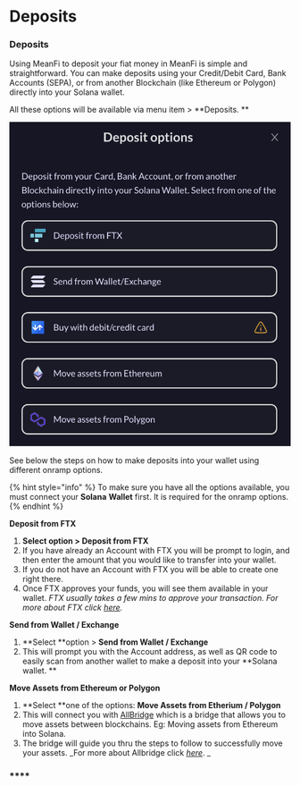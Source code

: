 # Deposits

### Deposits

Using MeanFi to deposit your fiat money in MeanFi is simple and straightforward. You can make deposits using your Credit/Debit Card, Bank Accounts (SEPA), or from another Blockchain (like Ethereum or Polygon) directly into your Solana wallet. 

All these options will be available via menu item > **Deposits. **

![](../.gitbook/assets/deposits.png)

See below the steps on how to make deposits into your wallet using different onramp options.

{% hint style="info" %}
To make sure you have all the options available, you must connect your **Solana** **Wallet** first. It is required for the onramp options. 
{% endhint %}

**Deposit from FTX**

1. **Select **option** **>** Deposit from FTX**
2. If you have already an Account with FTX you will be prompt to login, and then enter the amount that you would like to transfer into your wallet. 
3. If you do not have an Account with FTX you will be able to create one right there.
4. Once FTX approves your funds, you will see them available in your wallet. _FTX usually takes a few mins to approve your transaction. For more about FTX click _[_here_](https://ftx.com/en)_._

**Send from Wallet / Exchange**

1. **Select **option > **Send from Wallet / Exchange**
2. This will prompt you with the Account address, as well as QR code to easily scan from another wallet to make a deposit into your **Solana wallet. **

**Move Assets from Ethereum or Polygon**

1. **Select **one of the options: **Move Assets from Etherium / Polygon**
2. This will connect you with [AllBridge](https://app.allbridge.io) which is a bridge that allows you to move assets between blockchains. Eg: Moving assets from Ethereum into Solana. 
3. The bridge will guide you thru the steps to follow to successfully move your assets. _For more about Allbridge click _[_here_](https://allbridge.io)_. _

### ****
